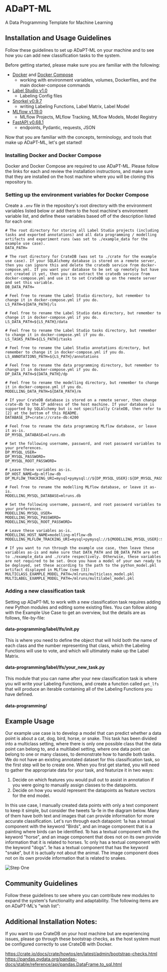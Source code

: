 # ADaPT-ML

A Data Programming Template for Machine Learning

## Installation and Usage Guidelines ##

Follow these guidelines to set up ADaPT-ML on your machine and to see how you can add new classification tasks to the system. 

Before getting started, please make sure you are familiar with the following:
- [Docker](https://docs.docker.com/) and [Docker Compose](https://docs.docker.com/compose/)
  - working with environment variables, volumes, Dockerfiles, and the main docker-compose commands
- [Label Studio v1.0](https://labelstud.io/)
  - Labeling Config files
- [Snorkel v0.9.7](https://www.snorkel.org/get-started/)
  - writing Labeling Functions, Label Matrix, Label Model
- [MLflow v1.19.0](https://mlflow.org/)
  - MLflow Projects, MLflow Tracking, MLflow Models, Model Registry
- [FastAPI v0.68.1](https://fastapi.tiangolo.com/)
  - endpoints, Pydantic, requests, JSON

Now that you are familiar with the concepts, terminology, and tools that make up ADaPT-ML, let's get started!

### Installing Docker and Docker Compose ###
Docker and Docker Compose are required to use ADaPT-ML. Please follow the links for each and review the installation instructions, and make sure that they are installed on the host machine where you will be cloning this repository to.

### Setting up the environment variables for Docker Compose ###
Create a `.env` file in the repository's root directory with the environment variables listed below or add them to the host machine's environment variable list, and define these variables based off of the description listed for each one:
```shell
# The root directory for storing all Label Studio projects (including tasks and exported annotations) and all data programming / modelling artifacts and experiment runs (was set to ./example_data for the example use case).
DATA_PATH=

# The root directory for CrateDB (was set to ./crate for the example use case). If your SQLAlchemy database is stored on a remote server, then you can ignore this and delete the cratedb service from docker-compose.yml. If you want your database to be set up remotely but have not created it yet, then you can extract the cratedb service from docker-compose.yml and use it to set CrateDB up on the remote server and set this variable.
DB_DATA_PATH=

# Feel free to rename the Label Studio directory, but remember to change it in docker-compose.yml if you do.
LS_PATH=${DATA_PATH}/ls

# Feel free to rename the Label Studio data directory, but remember to change it in docker-compose.yml if you do.
LS_DATA_PATH=${LS_PATH}/data

# Feel free to rename the Label Studio tasks directory, but remember to change it in docker-compose.yml if you do.
LS_TASKS_PATH=${LS_PATH}/tasks

# Feel free to rename the Label Studio annotations directory, but remember to change it in docker-compose.yml if you do.
LS_ANNOTATIONS_PATH=${LS_PATH}/annotations

# Feel free to rename the data programming directory, but remember to change it in docker-compose.yml if you do.
DP_DATA_PATH=${DATA_PATH}/dp

# Feel free to rename the modelling directory, but remember to change it in docker-compose.yml if you do.
MODELLING_DATA_PATH=${DATA_PATH}/m

# If your CrateDB database is stored on a remote server, then change crate-db to the IP address of the host machine. If your database is supported by SQLAlchemy but is not specifically CrateDB, then refer to [2] at the bottom of this README.
DATABASE_IP=crate://crate-db:4200

# Feel free to rename the data programming MLflow database, or leave it as-is.
DP_MYSQL_DATABASE=mlruns.db

# Set the following username, password, and root password variables to your preferences.
DP_MYSQL_USER=
DP_MYSQL_PASSWORD=
DP_MYSQL_ROOT_PASSWORD=

# Leave these variables as-is.
DP_HOST_NAME=dp-mlflow-db
DP_MLFLOW_TRACKING_URI=mysql+pymysql://${DP_MYSQL_USER}:${DP_MYSQL_PASSWORD}@${DP_HOST_NAME}:3306/${DP_MYSQL_DATABASE}

# Feel free to rename the modelling MLflow database, or leave it as-is.
MODELLING_MYSQL_DATABASE=mlruns.db

# Set the following username, password, and root password variables to your preferences.
MODELLING_MYSQL_USER=
MODELLING_MYSQL_PASSWORD=
MODELLING_MYSQL_ROOT_PASSWORD=

# Leave these variables as-is.
MODELLING_HOST_NAME=modelling-mlflow-db
MODELLING_MLFLOW_TRACKING_URI=mysql+pymysql://${MODELLING_MYSQL_USER}:${MODELLING_MYSQL_PASSWORD}@${MODELLING_HOST_NAME}:3306/${MODELLING_MYSQL_DATABASE}

# If you want to run through the example use case, then leave these variables as-is and make sure that DATA_PATH and DB_DATA_PATH are set to ./example_data and ./crate respectively. Otherwise, these variables are not required to be set. Once you have a model of your own ready to be deployed, set these according to the path to the python_model.pkl artifact displayed in MLflow (see [3])
MULTICLASS_EXAMPLE_MODEL_PATH=/mlruns/multiclass_model.pkl
MULTILABEL_EXAMPLE_MODEL_PATH=/mlruns/multilabel_model.pkl
```

### Adding a new classification task ###

Setting up ADaPT-ML to work with a new classification task requires adding new Python modules and editing some existing files. You can follow along with the Example Use Case to get an overview, but the details are as follows, file-by-file:

#### data-programming/label/lfs/__init__.py ####

This is where you need to define the object that will hold both the name of each class and the number representing that class, which the Labeling Functions will use to vote, and which will ultimately make up the Label Matrix.

#### data-programming/label/lfs/your_new_task.py ####

This module that you can name after your new classification task is where you will write your Labeling Functions, and create a function called `get_lfs` that will produce an iterable containing all of the Labeling Functions you have defined.

#### data-programming/

## Example Usage ##
Our example use case is to develop a model that can predict whether a data point is about a cat, dog, bird, horse, or snake. This task has been divided into a multiclass setting, where there is only one possible class that the data point can belong to, and a multilabel setting, where one data point can belong to one or many classes, to demonstrate how to handle both tasks. We do not have an existing annotated dataset for this classification task, so the first step will be to create one. When you first get started, you will need to gather the appropriate data for your task, and featurize it in two ways:
1. Decide on which features you would pull out to assist in annotation if you were going to manually assign classes to the datapoints.
2. Decide on how you would represent the datapoints as feature vectors for the end model.

In this use case, I manually created data points with only a text component to keep it simple, but consider the tweets 1a-1e in the diagram below. Many of them have both text and images that can provide information for more accurate classification. Let's run through each datapoint:
1a has a textual component with the keyword "Birds", and an image component that is a painting where birds can be identified.
1b has a textual component with the keyword "horse", and an image component that does not on its own provide information that it is related to horses.
1c only has a textual component with the keyword "dogs".
1e has a textual component that has the keyword "snake", but it is actually not about the animal. The image component does not on its own provide information that is related to snakes.

![Step One](./graphics/step_1.jpg)

## Community Guidelines ##

Follow these guidelines to see where you can contribute new modules to expand the system's functionality and adaptability. The following items are on ADaPT-ML's "wish list":




## Additional Installation Notes: ##
If you want to use CrateDB on your host machine but are experiencing issues, please go through these bootstrap checks,
as the host system must be configured correctly to use CrateDB with Docker.

https://crate.io/docs/crate/howtos/en/latest/admin/bootstrap-checks.html
https://pandas.pydata.org/pandas-docs/stable/reference/api/pandas.DataFrame.to_sql.html